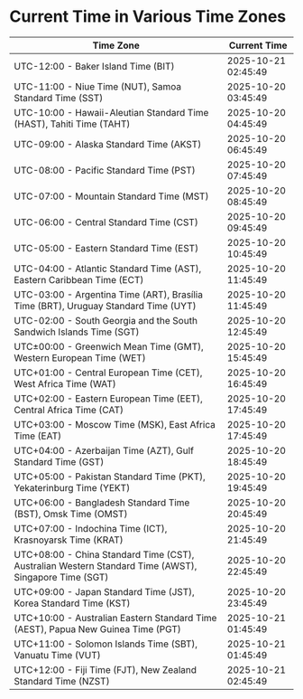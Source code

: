 # Current Time in Various Time Zones

| Time Zone | Current Time |
|-----------|--------------|
| UTC-12:00 - Baker Island Time (BIT) | 2025-10-21 02:45:49 |
| UTC-11:00 - Niue Time (NUT), Samoa Standard Time (SST) | 2025-10-20 03:45:49 |
| UTC-10:00 - Hawaii-Aleutian Standard Time (HAST), Tahiti Time (TAHT) | 2025-10-20 04:45:49 |
| UTC-09:00 - Alaska Standard Time (AKST) | 2025-10-20 06:45:49 |
| UTC-08:00 - Pacific Standard Time (PST) | 2025-10-20 07:45:49 |
| UTC-07:00 - Mountain Standard Time (MST) | 2025-10-20 08:45:49 |
| UTC-06:00 - Central Standard Time (CST) | 2025-10-20 09:45:49 |
| UTC-05:00 - Eastern Standard Time (EST) | 2025-10-20 10:45:49 |
| UTC-04:00 - Atlantic Standard Time (AST), Eastern Caribbean Time (ECT) | 2025-10-20 11:45:49 |
| UTC-03:00 - Argentina Time (ART), Brasília Time (BRT), Uruguay Standard Time (UYT) | 2025-10-20 11:45:49 |
| UTC-02:00 - South Georgia and the South Sandwich Islands Time (SGT) | 2025-10-20 12:45:49 |
| UTC±00:00 - Greenwich Mean Time (GMT), Western European Time (WET) | 2025-10-20 15:45:49 |
| UTC+01:00 - Central European Time (CET), West Africa Time (WAT) | 2025-10-20 16:45:49 |
| UTC+02:00 - Eastern European Time (EET), Central Africa Time (CAT) | 2025-10-20 17:45:49 |
| UTC+03:00 - Moscow Time (MSK), East Africa Time (EAT) | 2025-10-20 17:45:49 |
| UTC+04:00 - Azerbaijan Time (AZT), Gulf Standard Time (GST) | 2025-10-20 18:45:49 |
| UTC+05:00 - Pakistan Standard Time (PKT), Yekaterinburg Time (YEKT) | 2025-10-20 19:45:49 |
| UTC+06:00 - Bangladesh Standard Time (BST), Omsk Time (OMST) | 2025-10-20 20:45:49 |
| UTC+07:00 - Indochina Time (ICT), Krasnoyarsk Time (KRAT) | 2025-10-20 21:45:49 |
| UTC+08:00 - China Standard Time (CST), Australian Western Standard Time (AWST), Singapore Time (SGT) | 2025-10-20 22:45:49 |
| UTC+09:00 - Japan Standard Time (JST), Korea Standard Time (KST) | 2025-10-20 23:45:49 |
| UTC+10:00 - Australian Eastern Standard Time (AEST), Papua New Guinea Time (PGT) | 2025-10-21 01:45:49 |
| UTC+11:00 - Solomon Islands Time (SBT), Vanuatu Time (VUT) | 2025-10-21 01:45:49 |
| UTC+12:00 - Fiji Time (FJT), New Zealand Standard Time (NZST) | 2025-10-21 02:45:49 |
